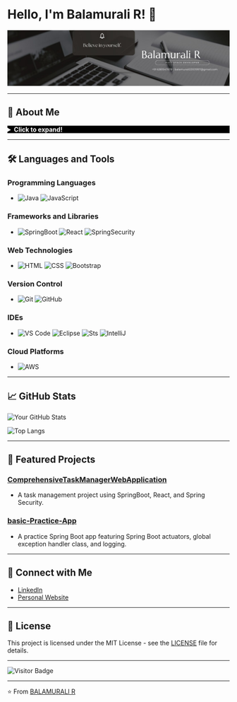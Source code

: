 

<!--
**Balamurali03/Balamurali03** is a ✨ _special_ ✨ repository because its `README.md` (this file) appears on your GitHub profile.
## Hi there 👋
Here are some ideas to get you started:

- 🔭 I’m currently working on ...
- 🌱 I’m currently learning ...
- 👯 I’m looking to collaborate on ...
- 🤔 I’m looking for help with ...
- 💬 Ask me about ...
- 📫 How to reach me: ...
- 😄 Pronouns: ...
- ⚡ Fun fact: ...
- 👯 I’m looking to collaborate on [Collaboration Interest]
- 💬 Ask me about [Topics you are knowledgeable about]
- ⚡ Fun fact: [A fun fact about you]

![Project 1 Image](https://your-image-link.com/project1.jpg)
![Project 2 Image](https://your-image-link.com/project2.jpg)

[![Twitter](https://img.shields.io/badge/-Twitter-FF0000?style=flat&logo=twitter&logoColor=white)](https://twitter.com/yourusername)
## 📖 Latest Blog Posts

- [Blog Post 1 Title](https://yourblog.com/post1)
- [Blog Post 2 Title](https://yourblog.com/post2)
- [Blog Post 3 Title](https://yourblog.com/post3)

-->
<!-- 
    Adding a background image
-->
  

# Hello, I'm Balamurali R! 👋

![My Banner](./Black%20Geometric%20Corporate%20Personal%20Profile%20LinkedIn%20Banner.jpg)

---

## 🚀 About Me

<details>
  <summary style="color: white; background-color: black"><b>Click to expand!</b></summary>
  
  Welcome to my GitHub profile! I’m a passionate FullStack Developer with a knack for Java and React, with ingenuity and innovation.

  ### 🌱 I’m currently learning
  - MicroServices and Kafka

  ### 🤔 I’m looking for help with
  - Kafka

  ### 📫 How to reach me
  - [balamurali03101997@gmail.com](mailto:balamurali03101997@gmail.com)
</details>

---

## 🛠️ Languages and Tools

### Programming Languages
- ![Java](https://img.shields.io/badge/-Java-FF6347?style=flat&logo=java)
 ![JavaScript](https://img.shields.io/badge/-JavaScript-FF6347?style=flat&logo=javascript)

### Frameworks and Libraries
- ![SpringBoot](https://img.shields.io/badge/-SpringBoot-FF6347?style=flat&logo=springboot)
  ![React](https://img.shields.io/badge/-React-FF6347?style=flat&logo=react)
  ![SpringSecurity](https://img.shields.io/badge/-SpringSecurity-FF6347?style=flat&logo=springsecurity)
  
### Web Technologies
- ![HTML](https://img.shields.io/badge/-HTML-FF6347?style=flat&logo=html5)
![CSS](https://img.shields.io/badge/-CSS-FF6347?style=flat&logo=css3)
![Bootstrap](https://img.shields.io/badge/-Bootstrap-FF6347?style=flat&logo=Bootstrap)

### Version Control
- ![Git](https://img.shields.io/badge/-Git-FF6347?style=flat&logo=git)
  ![GitHub](https://img.shields.io/badge/-GitHub-FF6347?style=flat&logo=github)

### IDEs
- ![VS Code](https://img.shields.io/badge/-VS%20Code-FF6347?style=flat&logo=visual-studio-code)
  ![Eclipse](https://img.shields.io/badge/-Eclipse-FF6347?style=flat&logo=Eclipse)
  ![Sts](https://img.shields.io/badge/-Spring%20Tools%204-FF6347?style=flat&logo=spring-tools-4)
  ![IntelliJ](https://img.shields.io/badge/-IntelliJ%20IDEA-FF6347?style=flat&logo=intellij-idea)

### Cloud Platforms
- ![AWS](https://img.shields.io/badge/-AWS-FF6347?style=flat&logo=amazon-aws)

---

## 📈 GitHub Stats

![Your GitHub Stats](https://github-readme-stats.vercel.app/api?username=Balamurali03&show_icons=true&theme=dark&icon_color=FF6347)

![Top Langs](https://github-readme-stats.vercel.app/api/top-langs/?username=Balamurali03&layout=compact&theme=dark&icon_color=FF6347)

---

## 🌟 Featured Projects

### [ComprehensiveTaskManagerWebApplication](https://github.com/Balamurali03/ComprehensiveTaskManagerWebApplication)
- A task management project using SpringBoot, React, and Spring Security.

### [basic-Practice-App](https://github.com/Balamurali03/basic-Practice-App)
- A practice Spring Boot app featuring Spring Boot actuators, global exception handler class, and logging.

---

## 💼 Connect with Me

- [LinkedIn](https://www.linkedin.com/in/bala-murali-a56b55168/)
- [Personal Website](https://balamurali-portfolio.netlify.app/)

---

## 📝 License

This project is licensed under the MIT License - see the [LICENSE](LICENSE) file for details.

---

![Visitor Badge](https://visitor-badge.laobi.icu/badge?page_id=Balamurali03.Balamurali03)

---

⭐️ From [BALAMURALI R](https://github.com/Balamurali03)
